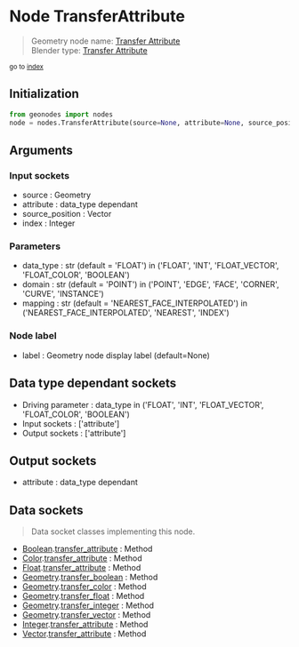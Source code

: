 
# Node TransferAttribute

> Geometry node name: [Transfer Attribute](https://docs.blender.org/manual/en/latest/modeling/geometry_nodes/attribute/transfer_attribute.html)<br>
  Blender type: [Transfer Attribute](https://docs.blender.org/api/current/bpy.types.GeometryNodeAttributeTransfer.html)
  
<sub>go to [index](/docs/index.md)</sub>

## Initialization

```python
from geonodes import nodes
node = nodes.TransferAttribute(source=None, attribute=None, source_position=None, index=None, data_type='FLOAT', domain='POINT', mapping='NEAREST_FACE_INTERPOLATED', label=None)
```



## Arguments


### Input sockets

- source : Geometry
- attribute : data_type dependant
- source_position : Vector
- index : Integer

### Parameters

- data_type : str (default = 'FLOAT') in ('FLOAT', 'INT', 'FLOAT_VECTOR', 'FLOAT_COLOR', 'BOOLEAN')
- domain : str (default = 'POINT') in ('POINT', 'EDGE', 'FACE', 'CORNER', 'CURVE', 'INSTANCE')
- mapping : str (default = 'NEAREST_FACE_INTERPOLATED') in ('NEAREST_FACE_INTERPOLATED', 'NEAREST', 'INDEX')

### Node label

- label : Geometry node display label (default=None)

## Data type dependant sockets

- Driving parameter : data_type in ('FLOAT', 'INT', 'FLOAT_VECTOR', 'FLOAT_COLOR', 'BOOLEAN')
- Input sockets  : ['attribute']
- Output sockets : ['attribute']   
  
  

## Output sockets

- attribute : data_type dependant

## Data sockets

> Data socket classes implementing this node.
  
  
- [Boolean](/docs/sockets/Boolean.md).[transfer_attribute](/docs/sockets/Boolean.md#transfer_attribute) : Method
- [Color](/docs/sockets/Color.md).[transfer_attribute](/docs/sockets/Color.md#transfer_attribute) : Method
- [Float](/docs/sockets/Float.md).[transfer_attribute](/docs/sockets/Float.md#transfer_attribute) : Method
- [Geometry](/docs/sockets/Geometry.md).[transfer_boolean](/docs/sockets/Geometry.md#transfer_boolean) : Method
- [Geometry](/docs/sockets/Geometry.md).[transfer_color](/docs/sockets/Geometry.md#transfer_color) : Method
- [Geometry](/docs/sockets/Geometry.md).[transfer_float](/docs/sockets/Geometry.md#transfer_float) : Method
- [Geometry](/docs/sockets/Geometry.md).[transfer_integer](/docs/sockets/Geometry.md#transfer_integer) : Method
- [Geometry](/docs/sockets/Geometry.md).[transfer_vector](/docs/sockets/Geometry.md#transfer_vector) : Method
- [Integer](/docs/sockets/Integer.md).[transfer_attribute](/docs/sockets/Integer.md#transfer_attribute) : Method
- [Vector](/docs/sockets/Vector.md).[transfer_attribute](/docs/sockets/Vector.md#transfer_attribute) : Method
  
